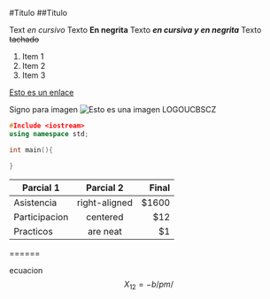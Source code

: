 #Titulo
##Titulo

Text *en cursivo*
Texto **En negrita**
Texto ***en cursiva y en negrita***
Texto ~~tachado~~

1. Item 1
2. Item 2
3. Item 3

[Esto es un enlace](https://github.com/adam-p/markdown-here/wiki/Markdown-Cheatsheet)

Signo para imagen 
![Esto es una imagen LOGOUCBSCZ](https://www.ucbscz.edu.bo/public/Imagenes/logo_ucbscz_2019.png)

```c++
#Include <iostream>
using namespace std;

int main(){

}
```

| Parcial 1     | Parcial 2     | Final |
| ------------- |:-------------:| -----:|
| Asistencia    | right-aligned | $1600 |
| Participacion | centered      |   $12 |
| Practicos     | are neat      |    $1 |

======

ecuacion
$$ X_{12} = {-b/pm/} $$